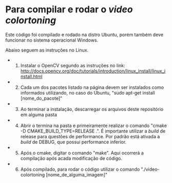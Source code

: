 # Para compilar e rodar o *video colortoning*

Este código foi compilado e rodado na distro Ubuntu, porém também deve funcionar no sistema operacional Windows.

Abaixo seguem as instruções no Linux.
- 1. Instalar o OpenCV segundo as instruções no link: http://docs.opencv.org/doc/tutorials/introduction/linux_install/linux_install.html
- 2. Cada um dos pacotes listado na página devem ser instalados como informados utilizando, no caso do Ubuntu, "sudo apt-get install [nome_do_pacote]"
- 3. Ao terminar a instalação, descarregar os arquivos deste repositório em alguma pasta
- 4. Abrir o termina na pasta e primeiramente realizar o comando "cmake -D CMAKE_BUILD_TYPE=RELEASE .". É importante utilizar a *build* de release para questões de performance. Por padrão está ativada a *build* de DEBUG, que possui performance inferior.
- 5. Após o cmake, digitar o comando "make". Aqui ocorrerá a compilação após acada modificação de código.
- 6. Após compilado, para rodar o código utilizar o comando "./video-colortoning [nome_de_alguma_imagem]"

